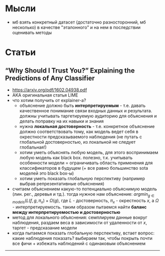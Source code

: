 # Мысли
- мб взять конкретный датасет (достаточно разносторонний, мб несколько) в качестве "эталонного" и на нем в последствии оценивать методы

# Статьи

## “Why Should I Trust You?” Explaining the Predictions of Any Classifier
- https://arxiv.org/pdf/1602.04938.pdf
- AKA оригинальная статья LIME
- что хотим получить от explainer-а?
  - объяснение должно быть **интерпретируемым** - т.е. давать качественное понимание связи входных данных и результата. должны учитывать таргетируемую аудиторию для объяснения и делать поправку на их навыки и знания
  - нужна **локальная достоверность** - т.е. конкретное объяснение должно соответствовать тому, как модель ведет себя в окрестности предсказываемого наблюдения (не путать с глобальной достоверностью, из локальной не следует глобальная!)
  - хотим уметь объяснять любую модель, для этого воспринимаем любую модель как black box. полезно, т.к. учитывать особенности модели = ограничивать область применения для классификаторов в будущем (+ все равно большинство sota моделей это black box-ы)
  - хотим уметь показать глобальную перспективу (например выбрав репрезентативные объяснения)
- считаем объяснением какую-то потенциально объяснимую модель (лин. рег., деревья и тд.).
тогда нужное нам объяснение:
$argmin_{g \in models}(L(f, g, \pi_x) + \Omega(g)$,
где $L$ - достоверность, $\pi_x$ - окрестность $x$, а $\Omega$ - интерпретируемость.
таким образом пытаемся найти **баланс между интерпретируемостью и достоверностью**
- метод для локального объяснения: семплируем данные вокруг наблюдения, раздаем веса в зависимости от удаленности от $x$, таргет - предсказание модели
- когда пытаемся показать глобальную перспективу, встает вопрос: какие наблюдения показать? выбираем так, чтобы покрыть почти все фичи + избежать наблюдений с одинаковым объяснением

---

